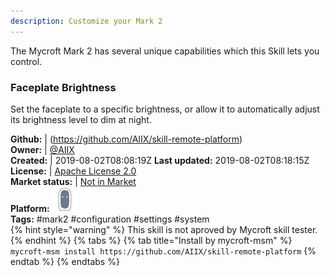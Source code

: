 ```yaml
---
description: Customize your Mark 2
---
```

The Mycroft Mark 2 has several unique capabilities which this Skill lets you
control.

###  Faceplate Brightness
Set the faceplate to a specific brightness, or allow it to automatically adjust
its brightness level to dim at night.

**Github:** | (https://github.com/AIIX/skill-remote-platform)  
**Owner:** | [@AIIX](https://github.com/AIIX)  
**Created:** | 2019-08-02T08:08:19Z  **Last updated:** 2019-08-02T08:18:15Z  
**License:** | [Apache License 2.0](https://api.github.com/licenses/apache-2.0)  
**Market status:** | [Not in Market](https://market.mycroft.ai/skill/)  
**Platform:**   ![](.gitbook/assets/mark-2-icon.png)   
**Tags:** \#mark2 \#configuration \#settings \#system   
{% hint style="warning" %}
This skill is not aproved by Mycroft skill tester.
{% endhint %}
  {% tabs %}
{% tab title="Install by mycroft-msm" %}
``` mycroft-msm install https://github.com/AIIX/skill-remote-platform```
{% endtab %}
  {% endtabs %}
  